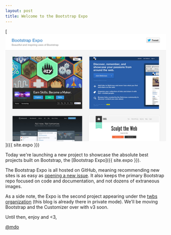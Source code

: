 ```yaml
---
layout: post
title: Welcome to the Bootstrap Expo
---
```


[![Bootstrap Expo](/assets/img/2013/03/bootstrap-expo.jpg)]({{ site.expo }})

Today we're launching a new project to showcase the absolute best projects built on Bootstrap, the [Bootstrap Expo]({{ site.expo }}).

The Bootstrap Expo is all hosted on GitHub, meaning recommending new sites is as easy as [opening a new issue](https://github.com/twbs/bootstrap-expo/issues/new). It also keeps the primary Bootstrap repo focused on code and documentation, and not dozens of extraneous images.

As a side note, the Expo is the second project appearing under the [twbs organization](https://github.com/twbs) (this blog is already there in private mode). We'll be moving Bootstrap and the Customizer over with v3 soon.

Until then, enjoy and <3,

[@mdo](https://twitter.com/mdo)
